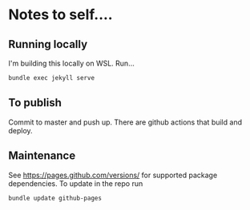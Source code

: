 # Notes to self....

## Running locally

I'm building this locally on WSL. Run...

```bash
bundle exec jekyll serve
```

## To publish

Commit to master and push up. There are github actions that build and deploy.

## Maintenance

See https://pages.github.com/versions/ for supported package dependencies. To update in the repo run

```bash
bundle update github-pages
```